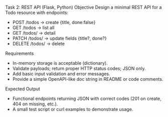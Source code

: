 Task 2: REST API (Flask, Python)
Objective
Design a minimal REST API for a Todo resource with endpoints:
- POST /todos        -> create {title, done:false}
- GET /todos         -> list all
- GET /todos/<id>    -> detail
- PATCH /todos/<id>  -> update fields {title?, done?}
- DELETE /todos/<id> -> delete

Requirements
- In-memory storage is acceptable (dictionary).
- Validate payloads; return proper HTTP status codes; JSON only.
- Add basic input validation and error messages.
- Provide a simple OpenAPI-like doc string in README or code comments.

Expected Output
- Functional endpoints returning JSON with correct codes (201 on create, 404 on missing, etc.).
- A small test script or curl examples to demonstrate usage.
